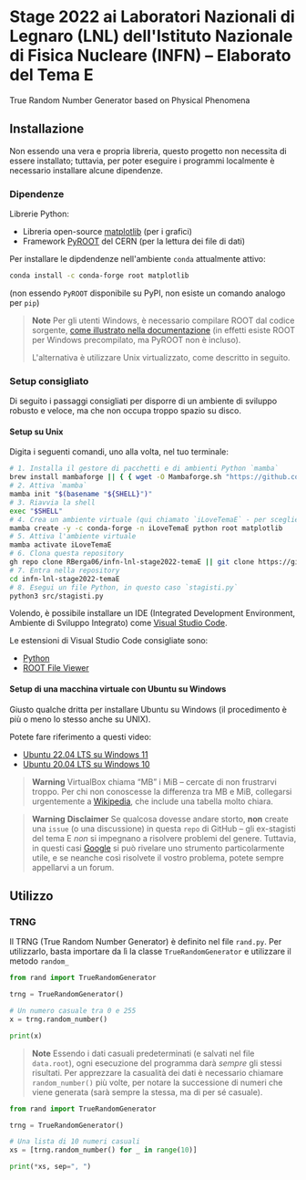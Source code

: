 # Stage 2022 ai Laboratori Nazionali di Legnaro (LNL) dell'Istituto Nazionale di Fisica Nucleare (INFN) – Elaborato del Tema E

True Random Number Generator based on Physical Phenomena

## Installazione

Non essendo una vera e propria libreria, questo progetto non necessita di essere installato; tuttavia, per poter eseguire i programmi localmente è necessario installare alcune dipendenze.

### Dipendenze

Librerie Python:

* Libreria open-source [matplotlib](https://matplotlib.org/) (per i grafici)
* Framework [PyROOT](https://root.cern/) del CERN (per la lettura dei file di dati)

Per installare le dipdendenze nell'ambiente `conda` attualmente attivo:

```bash
conda install -c conda-forge root matplotlib
```

(non essendo `PyROOT` disponibile su PyPI, non esiste un comando analogo per `pip`)

> **Note**
> Per gli utenti Windows, è necessario compilare ROOT dal codice sorgente, [come illustrato nella documentazione](https://root.cern/install/#build-from-source) (in effetti esiste ROOT per Windows precompilato, ma PyROOT non è incluso).
>
> L'alternativa è utilizzare Unix virtualizzato, come descritto in seguito.

### Setup consigliato

Di seguito i passaggi consigliati per disporre di un ambiente di sviluppo robusto e veloce, ma che non occupa troppo spazio su disco.

#### Setup su Unix

Digita i seguenti comandi, uno alla volta, nel tuo terminale:

```bash
# 1. Installa il gestore di pacchetti e di ambienti Python `mamba`
brew install mambaforge || { { wget -O Mambaforge.sh "https://github.com/conda-forge/miniforge/releases/latest/download/Mambaforge-$(uname)-$(uname -m).sh" || curl -fsSLo Mambaforge.sh "https://github.com/conda-forge/miniforge/releases/latest/download/Mambaforge-MacOSX-$(uname -m).sh" ; } && bash Mambaforge.sh -b && export PATH="$HOME/mambaforge/bin:$PATH"; }
# 2. Attiva `mamba`
mamba init "$(basename "${SHELL}")"
# 3. Riavvia la shell
exec "$SHELL"
# 4. Crea un ambiente virtuale (qui chiamato `iLoveTemaE` - per scegliere un altro nome, semplicemente digitarlo al posto di `iLoveTemaE`)
mamba create -y -c conda-forge -n iLoveTemaE python root matplotlib
# 5. Attiva l'ambiente virtuale
mamba activate iLoveTemaE
# 6. Clona questa repository
gh repo clone RBerga06/infn-lnl-stage2022-temaE || git clone https://github.com/RBerga06/infn-lnl-stage2022-temaE.git
# 7. Entra nella repository
cd infn-lnl-stage2022-temaE
# 8. Esegui un file Python, in questo caso `stagisti.py`
python3 src/stagisti.py
```

Volendo, è possibile installare un IDE (Integrated Development Environment, Ambiente di Sviluppo Integrato) come [Visual Studio Code](https://code.visualstudio.com/).

Le estensioni di Visual Studio Code consigliate sono:

* [Python](https://marketplace.visualstudio.com/items?itemName=ms-python.python)
* [ROOT File Viewer](https://marketplace.visualstudio.com/items?itemName=albertopdrf.root-file-viewer)

#### Setup di una macchina virtuale con Ubuntu su Windows

Giusto qualche dritta per installare Ubuntu su Windows (il procedimento è più o meno lo stesso anche su UNIX).

Potete fare riferimento a questi video:

* [Ubuntu 22.04 LTS su Windows 11](https://youtu.be/v1JVqd8M3Yc)
* [Ubuntu 20.04 LTS su Windows 10](https://youtu.be/x5MhydijWmc)

> **Warning**
> VirtualBox chiama “MB” i MiB – cercate di non frustrarvi troppo.
> Per chi non conoscesse la differenza tra MB e MiB, collegarsi urgentemente a [Wikipedia](https://it.wikipedia.org/wiki/Bit), che include una tabella molto chiara.

> **Warning**
> **Disclaimer**
> Se qualcosa dovesse andare storto, **non** create una `issue` (o una discussione) in questa `repo` di GitHub – gli ex-stagisti del tema E *non* si impegnano a risolvere problemi del genere.
> Tuttavia, in questi casi [Google](https://www.google.com) si può rivelare uno strumento particolarmente utile, e se neanche così risolvete il vostro problema, potete sempre appellarvi a un forum.

## Utilizzo

### TRNG

Il TRNG (True Random Number Generator) è definito nel file `rand.py`.
Per utilizzarlo, basta importare da lì la classe `TrueRandomGenerator` e utilizzare il metodo `random_`

```python
from rand import TrueRandomGenerator

trng = TrueRandomGenerator()

# Un numero casuale tra 0 e 255
x = trng.random_number()

print(x)
```

> **Note**
> Essendo i dati casuali predeterminati (e salvati nel file `data.root`), ogni esecuzione del programma darà *sempre* gli stessi risultati.
> Per apprezzare la casualità dei dati è necessario chiamare `random_number()` più volte, per notare la successione di numeri che viene generata (sarà sempre la stessa, ma di per sé casuale).

```python
from rand import TrueRandomGenerator

trng = TrueRandomGenerator()

# Una lista di 10 numeri casuali
xs = [trng.random_number() for _ in range(10)]

print(*xs, sep=", ")
````
